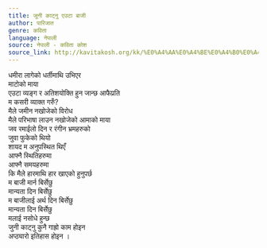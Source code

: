 ```yaml
---
title: जूनी काट्नु एउटा बाजी
author: पारिजात
genre: कविता
language: नेपाली
source: नेपाली - कविता कोश
source_link: http://kavitakosh.org/kk/%E0%A4%AA%E0%A4%BE%E0%A4%B0%E0%A4%BF%E0%A4%9C%E0%A4%BE%E0%A4%A4
---
```


धमीरा लागेको धर्तीमाथि उभिएर  
माटोको माया  
एउटा व्यङ्ग र अतिशयोक्ति हुन जान्छ आफैप्रति  
म कसरी व्याक्त गरुँ?  
मैले जमीन नखोजेको विरोध  
मैले परिभाषा लाउन नखोजेको आमाको माया  
जव रमाईलो दिन र रंगीन भ्रमहरुको  
जुवा फुकेको थियो  
शायद म अनुपस्थित थिएँ  
आफ्नै स्थितिहरुमा  
आफ्नै समयहरुमा  
कि मैले हारमाथि हार खाएको हुनुपर्छ  
म बाजी मार्न बिर्सेछु  
मान्यता दिन बिर्सेछु  
म बाजीलाई अर्थ दिन बिर्सेछु  
मान्यता दिन बिर्सेछु  
मलाई नसोधे हुन्छ  
जुनी काट्नु कुनै गाह्रो काम होइन  
अप्ठ्यारो इतिहास होइन ।
